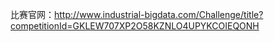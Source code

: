 比赛官网：http://www.industrial-bigdata.com/Challenge/title?competitionId=GKLEW707XP2O58KZNLO4UPYKCOIEQONH
